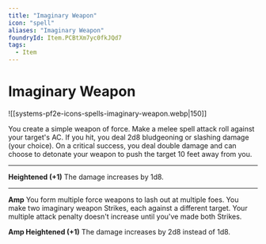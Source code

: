 ```yaml
---
title: "Imaginary Weapon"
icon: "spell"
aliases: "Imaginary Weapon"
foundryId: Item.PCBtXm7yc0fkJQd7
tags:
  - Item
---
```


# Imaginary Weapon
![[systems-pf2e-icons-spells-imaginary-weapon.webp|150]]

You create a simple weapon of force. Make a melee spell attack roll against your target's AC. If you hit, you deal 2d8 bludgeoning or slashing damage (your choice). On a critical success, you deal double damage and can choose to detonate your weapon to push the target 10 feet away from you.

* * *

**Heightened (+1)** The damage increases by 1d8.

* * *

**Amp** You form multiple force weapons to lash out at multiple foes. You make two imaginary weapon Strikes, each against a different target. Your multiple attack penalty doesn't increase until you've made both Strikes.

**Amp Heightened (+1)** The damage increases by 2d8 instead of 1d8.
